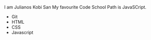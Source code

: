 I am Julianos Kobi San
My favourite Code School Path is JavaSCript.

* Git
* HTML
* CSS
* Javascript
